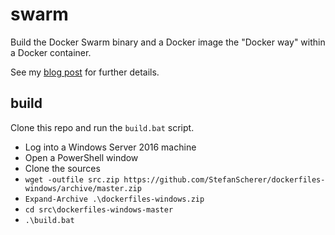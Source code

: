 # swarm

Build the Docker Swarm binary and a Docker image the "Docker way" within a Docker container.

See my [blog post](https://stefanscherer.github.io/build-docker-swarm-for-windows-the-docker-way/) for further details.

## build

Clone this repo and run the `build.bat` script.

* Log into a Windows Server 2016 machine
* Open a PowerShell window
* Clone the sources
* `wget -outfile src.zip https://github.com/StefanScherer/dockerfiles-windows/archive/master.zip`
* `Expand-Archive .\dockerfiles-windows.zip`
* `cd src\dockerfiles-windows-master`
* `.\build.bat`

